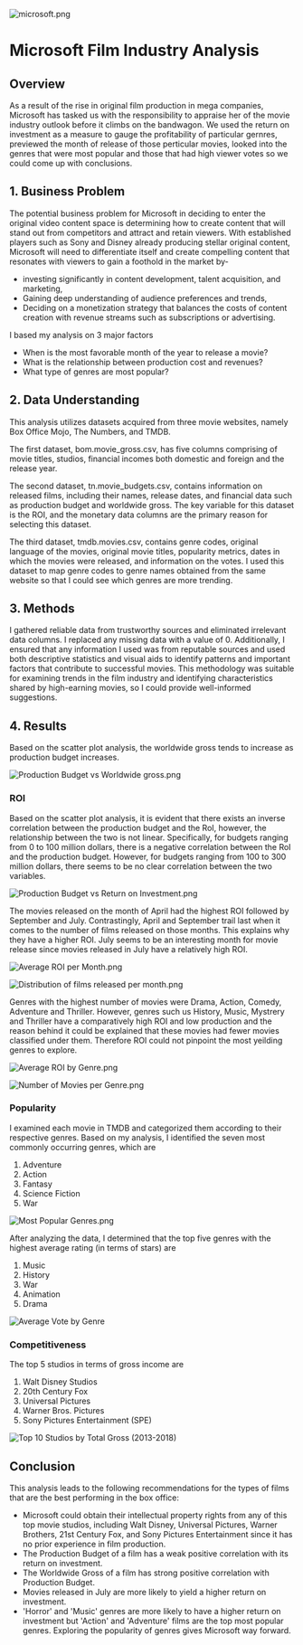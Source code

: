![microsoft.png](./images/microsoft.png)


# Microsoft Film Industry Analysis
## Overview
As a result of the rise in original film production in mega companies, Microsoft has tasked us with the responsibility to appraise her of the movie industry outlook before it climbs on the bandwagon. We used the return on investment as a measure to gauge the profitability of particular gernres, previewed the month of release of those perticular movies, looked into the genres that were most popular and those that had high viewer votes so we could come up with conclusions.

## 1. Business Problem
The potential business problem for Microsoft in deciding to enter the original video content space is determining how to create content that will stand out from competitors and attract and retain viewers. With established players such as Sony and Disney already producing stellar original content, Microsoft will need to differentiate itself and create compelling content that resonates with viewers to gain a foothold in the market by-

- investing significantly in content development, talent acquisition, and marketing,
- Gaining deep understanding of audience preferences and trends,
- Deciding on a monetization strategy that balances the costs of content creation with revenue streams such as subscriptions or advertising.

I based my analysis on 3 major factors

- When is the most favorable month of the year to release a movie?
- What is the relationship between production cost and revenues?
- What type of genres are most popular?

## 2. Data Understanding
This analysis utilizes datasets acquired from three movie websites, namely Box Office Mojo, The Numbers, and TMDB.

The first dataset, bom.movie_gross.csv, has five columns comprising of movie titles, studios, financial incomes both domestic and foreign and the release year.

The second dataset, tn.movie_budgets.csv, contains information on released films, including their names, release dates, and financial data such as production budget and worldwide gross. The key variable for this dataset is the ROI, and the monetary data columns are the primary reason for selecting this dataset.

The third dataset, tmdb.movies.csv, contains genre codes, original language of the movies, original movie titles, popularity metrics, dates in which the movies were released, and information on the votes. I used this dataset to map genre codes to genre names obtained from the same website so that I could see which genres are more trending.

## 3. Methods

I gathered reliable data from trustworthy sources and eliminated irrelevant data columns. I replaced any missing data with a value of 0. Additionally, I ensured that any information I used was from reputable sources and used both descriptive statistics and visual aids to identify patterns and important factors that contribute to successful movies. This methodology was suitable for examining trends in the film industry and identifying characteristics shared by high-earning movies, so I could provide well-informed suggestions.

## 4. Results

Based on the scatter plot analysis, the worldwide gross tends to increase as production budget increases.

![Production Budget vs Worldwide gross.png](./images/Production%20Budget%20vs%20Worldwide%20gross.png)


### ROI

Based on the scatter plot analysis, it is evident that there exists an inverse correlation between the production budget and the RoI, however, the relationship between the two is not linear. Specifically, for budgets ranging from 0 to 100 million dollars, there is a negative correlation between the RoI and the production budget. However, for budgets ranging from 100 to 300 million dollars, there seems to be no clear correlation between the two variables. 

![Production Budget vs Return on Investment.png](./images/Production%20Budget%20vs%20Return%20on%20Investment.png)

The movies released on the month of April had the highest ROI followed by September and July. Contrastingly, April and September trail last when it comes to the number of films released on those months. This explains why they have a higher ROI. July seems to be an interesting month for movie release since movies released in July have a relatively high ROI.

![Average ROI per Month.png](./images/Average%20ROI%20per%20Month.png)

![Distribution of films released per month.png](./images/Distribution%20of%20films%20released%20per%20month.png)


Genres with the highest number of movies were Drama, Action, Comedy, Adventure and  Thriller. However, genres such us History, Music, Mystrery and Thriller have a comparatively high ROI and low production and the reason behind it could be explained that these movies had fewer movies classified under them. Therefore ROI could not pinpoint the most yeilding genres to explore. 

![Average ROI by Genre.png](./images/Average%20ROI%20by%20Genre.png)

![Number of Movies per Genre.png](./images/Number%20of%20Movies%20per%20Genre.png)

### Popularity

I examined each movie in TMDB and categorized them according to their respective genres. Based on my analysis, I identified the seven most commonly occurring genres, which are 
1. Adventure
2. Action
3. Fantasy
4. Science Fiction
5. War

![Most Popular Genres.png](./images/Most%20Popular%20Genres.png)

After analyzing the data, I determined that the top five genres with the highest average rating (in terms of stars) are 
1. Music
2. History
3. War
4. Animation
5. Drama

![Average Vote by Genre](./images/Average%20Vote%20by%20Genre.png)

### Competitiveness

The top 5 studios in terms of gross income are
1. Walt Disney Studios
2. 20th Century Fox
3. Universal Pictures
4. Warner Bros. Pictures
5. Sony Pictures Entertainment (SPE)

![Top 10 Studios by Total Gross (2013-2018)](./images/Top%2010%20Studios%20by%20Total%20Gross%20(2013-2018).png)


## Conclusion

This analysis leads to the following recommendations for the types of films that are the best performing in the box office:
- Microsoft could obtain their intellectual property rights from any of this top movie studios, including Walt Disney, Universal Pictures, Warner Brothers, 21st Century Fox, and Sony Pictures Entertainment since it has no prior experience in film production.
- The Production Budget of a film has a weak positive correlation with its return on investment.
- The Worldwide Gross of a film has strong positive correlation with Production Budget. 
- Movies released in July are more likely to yield a higher return on investment.
- 'Horror' and 'Music' genres are more likely to have a higher return on investment but 'Action' and 'Adventure' films are the top most popular genres. Exploring the popularity of genres gives Microsoft way forward.





